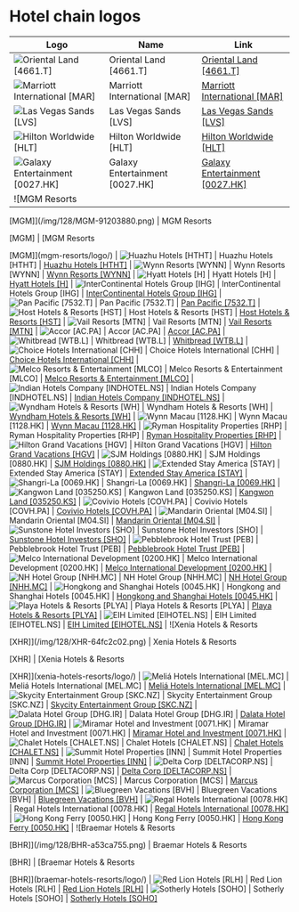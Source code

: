 # Hotel chain logos

| Logo | Name  | Link |
| ---- | ----  | ---- |
| ![Oriental Land [4661.T]](/img/128/4661.T-2c3b24d2.png) | Oriental Land [4661.T] | [Oriental Land [4661.T]](oriental-land/logo/)
| ![Marriott International [MAR]](/img/128/MAR-d7aa2156.png) | Marriott International [MAR] | [Marriott International [MAR]](marriott-international/logo/)
| ![Las Vegas Sands [LVS]](/img/128/LVS-4edf4ae2.png) | Las Vegas Sands [LVS] | [Las Vegas Sands [LVS]](las-vegas-sands/logo/)
| ![Hilton Worldwide [HLT]](/img/128/HLT-7ada990d.png) | Hilton Worldwide [HLT] | [Hilton Worldwide [HLT]](hilton-hotels/logo/)
| ![Galaxy Entertainment [0027.HK]](/img/128/0027.HK-d993333c.png) | Galaxy Entertainment [0027.HK] | [Galaxy Entertainment [0027.HK]](galaxy-entertainment/logo/)
| ![MGM Resorts

 [MGM]](/img/128/MGM-91203880.png) | MGM Resorts

 [MGM] | [MGM Resorts

 [MGM]](mgm-resorts/logo/)
| ![Huazhu Hotels [HTHT]](/img/128/HTHT-e6cdf923.png) | Huazhu Hotels [HTHT] | [Huazhu Hotels [HTHT]](huazhu-hotels/logo/)
| ![Wynn Resorts
 [WYNN]](/img/128/WYNN-e7bb39ed.png) | Wynn Resorts
 [WYNN] | [Wynn Resorts
 [WYNN]](wynn-resorts/logo/)
| ![Hyatt Hotels [H]](/img/128/H-3df0b420.png) | Hyatt Hotels [H] | [Hyatt Hotels [H]](hyatt/logo/)
| ![InterContinental Hotels Group
 [IHG]](/img/128/IHG-d762eef8.png) | InterContinental Hotels Group
 [IHG] | [InterContinental Hotels Group
 [IHG]](intercontinental-hotels-group/logo/)
| ![Pan Pacific [7532.T]](/img/128/7532.T-ccdde2e2.png) | Pan Pacific [7532.T] | [Pan Pacific [7532.T]](pan-pacific/logo/)
| ![Host Hotels & Resorts
 [HST]](/img/128/HST-3c308ae5.png) | Host Hotels & Resorts
 [HST] | [Host Hotels & Resorts
 [HST]](host-hotels-and-resorts/logo/)
| ![Vail Resorts
 [MTN]](/img/128/MTN-07c25e83.png) | Vail Resorts
 [MTN] | [Vail Resorts
 [MTN]](vail-resorts/logo/)
| ![Accor [AC.PA]](/img/128/AC.PA-b729c11a.png) | Accor [AC.PA] | [Accor [AC.PA]](accor/logo/)
| ![Whitbread [WTB.L]](/img/128/WTB.L-d9bed548.png) | Whitbread [WTB.L] | [Whitbread [WTB.L]](whitbread/logo/)
| ![Choice Hotels International [CHH]](/img/128/CHH-1f528581.png) | Choice Hotels International [CHH] | [Choice Hotels International [CHH]](choice-hotels-international/logo/)
| ![Melco Resorts & Entertainment [MLCO]](/img/128/MLCO-6bc0c97f.png) | Melco Resorts & Entertainment [MLCO] | [Melco Resorts & Entertainment [MLCO]](melco-resorts/logo/)
| ![Indian Hotels Company [INDHOTEL.NS]](/img/128/INDHOTEL.NS-a59e3688.png) | Indian Hotels Company [INDHOTEL.NS] | [Indian Hotels Company [INDHOTEL.NS]](indian-hotels-company/logo/)
| ![Wyndham Hotels & Resorts [WH]](/img/128/WH-985c4d62.png) | Wyndham Hotels & Resorts [WH] | [Wyndham Hotels & Resorts [WH]](wyndham-hotels-resorts/logo/)
| ![Wynn Macau [1128.HK]](/img/128/1128.HK-f7ada1e0.png) | Wynn Macau [1128.HK] | [Wynn Macau [1128.HK]](wynn-macau/logo/)
| ![Ryman Hospitality Properties [RHP]](/img/128/RHP-5113f2ff.png) | Ryman Hospitality Properties [RHP] | [Ryman Hospitality Properties [RHP]](ryman-hospitality-properties/logo/)
| ![Hilton Grand Vacations
 [HGV]](/img/128/HGV-cc4eecd0.png) | Hilton Grand Vacations
 [HGV] | [Hilton Grand Vacations
 [HGV]](hilton-grand-vacations/logo/)
| ![SJM Holdings [0880.HK]](/img/128/0880.HK-77c668f8.png) | SJM Holdings [0880.HK] | [SJM Holdings [0880.HK]](sjm-holdings/logo/)
| ![Extended Stay America
 [STAY]](/img/128/STAY-3a9d9e7a.png) | Extended Stay America
 [STAY] | [Extended Stay America
 [STAY]](extended-stay-america/logo/)
| ![Shangri-La [0069.HK]](/img/128/0069.HK-417509d1.png) | Shangri-La [0069.HK] | [Shangri-La [0069.HK]](shangri-la/logo/)
| ![Kangwon Land
 [035250.KS]](/img/128/035250.KS-823c45a3.png) | Kangwon Land
 [035250.KS] | [Kangwon Land
 [035250.KS]](kangwon-land/logo/)
| ![Covivio Hotels
 [COVH.PA]](/img/128/COVH.PA-91f3f036.png) | Covivio Hotels
 [COVH.PA] | [Covivio Hotels
 [COVH.PA]](covivio-hotels/logo/)
| ![Mandarin Oriental [M04.SI]](/img/128/M04.SI-166af828.png) | Mandarin Oriental [M04.SI] | [Mandarin Oriental [M04.SI]](mandarin-oriental/logo/)
| ![Sunstone Hotel Investors
 [SHO]](/img/128/SHO-f529e541.png) | Sunstone Hotel Investors
 [SHO] | [Sunstone Hotel Investors
 [SHO]](sunstone-hotel-investors/logo/)
| ![Pebblebrook Hotel Trust [PEB]](/img/128/PEB-b2fee649.png) | Pebblebrook Hotel Trust [PEB] | [Pebblebrook Hotel Trust [PEB]](pebblebrook-hotel-trust/logo/)
| ![Melco International Development [0200.HK]](/img/128/0200.HK-02dbeb21.png) | Melco International Development [0200.HK] | [Melco International Development [0200.HK]](melco-international/logo/)
| ![NH Hotel Group [NHH.MC]](/img/128/NHH.MC-defaf6ff.png) | NH Hotel Group [NHH.MC] | [NH Hotel Group [NHH.MC]](nh-hotel-group/logo/)
| ![Hongkong and Shanghai Hotels [0045.HK]](/img/128/0045.HK-e027fb30.png) | Hongkong and Shanghai Hotels [0045.HK] | [Hongkong and Shanghai Hotels [0045.HK]](hongkong-and-shanghai-hotels/logo/)
| ![Playa Hotels & Resorts [PLYA]](/img/128/PLYA-8aee850b.png) | Playa Hotels & Resorts [PLYA] | [Playa Hotels & Resorts [PLYA]](playa-hotels-resorts/logo/)
| ![EIH Limited [EIHOTEL.NS]](/img/128/EIHOTEL.NS-d7d095b2.png) | EIH Limited [EIHOTEL.NS] | [EIH Limited [EIHOTEL.NS]](eih-india/logo/)
| ![Xenia Hotels & Resorts

 [XHR]](/img/128/XHR-64fc2c02.png) | Xenia Hotels & Resorts

 [XHR] | [Xenia Hotels & Resorts

 [XHR]](xenia-hotels-resorts/logo/)
| ![Meliá Hotels International [MEL.MC]](/img/128/MEL.MC-c489c59e.png) | Meliá Hotels International [MEL.MC] | [Meliá Hotels International [MEL.MC]](melia-hotels-international/logo/)
| ![Skycity Entertainment Group [SKC.NZ]](/img/128/SKC.NZ-9c1281be.png) | Skycity Entertainment Group [SKC.NZ] | [Skycity Entertainment Group [SKC.NZ]](skycity/logo/)
| ![Dalata Hotel Group [DHG.IR]](/img/128/DHG.IR-ff51209e.png) | Dalata Hotel Group [DHG.IR] | [Dalata Hotel Group [DHG.IR]](dalata-hotel-group/logo/)
| ![Miramar Hotel and Investment [0071.HK]](/img/128/0071.HK-e24f3971.png) | Miramar Hotel and Investment [0071.HK] | [Miramar Hotel and Investment [0071.HK]](miramar-hotel-and-investment/logo/)
| ![Chalet Hotels
 [CHALET.NS]](/img/128/CHALET.NS-b8b3fe07.png) | Chalet Hotels
 [CHALET.NS] | [Chalet Hotels
 [CHALET.NS]](chalet-hotels/logo/)
| ![Summit Hotel Properties [INN]](/img/128/INN-336dddb6.png) | Summit Hotel Properties [INN] | [Summit Hotel Properties [INN]](summit-hotel-properties/logo/)
| ![Delta Corp [DELTACORP.NS]](/img/128/DELTACORP.NS-3192ba93.png) | Delta Corp [DELTACORP.NS] | [Delta Corp [DELTACORP.NS]](delta-corp/logo/)
| ![Marcus Corporation
 [MCS]](/img/128/MCS-dadb7578.png) | Marcus Corporation
 [MCS] | [Marcus Corporation
 [MCS]](marcus-corp/logo/)
| ![Bluegreen Vacations
 [BVH]](/img/128/BVH-42d2224d.png) | Bluegreen Vacations
 [BVH] | [Bluegreen Vacations
 [BVH]](bluegreen-vacations/logo/)
| ![Regal Hotels International [0078.HK]](/img/128/0078.HK-9b458e07.png) | Regal Hotels International [0078.HK] | [Regal Hotels International [0078.HK]](regal-hotels-international/logo/)
| ![Hong Kong Ferry [0050.HK]](/img/128/0050.HK-0bc7cd01.png) | Hong Kong Ferry [0050.HK] | [Hong Kong Ferry [0050.HK]](hong-kong-ferry/logo/)
| ![Braemar Hotels & Resorts

 [BHR]](/img/128/BHR-a53ca755.png) | Braemar Hotels & Resorts

 [BHR] | [Braemar Hotels & Resorts

 [BHR]](braemar-hotels-resorts/logo/)
| ![Red Lion Hotels [RLH]](/img/128/RLH-25d08ab7.png) | Red Lion Hotels [RLH] | [Red Lion Hotels [RLH]](red-lion-hotels/logo/)
| ![Sotherly Hotels [SOHO]](/img/128/SOHO-239afb4d.png) | Sotherly Hotels [SOHO] | [Sotherly Hotels [SOHO]](sotherly-hotels/logo/)
